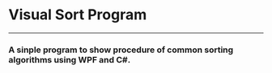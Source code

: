 # Visual Sort Program
----
### A sinple program to show procedure of common sorting algorithms using WPF and C#. 
